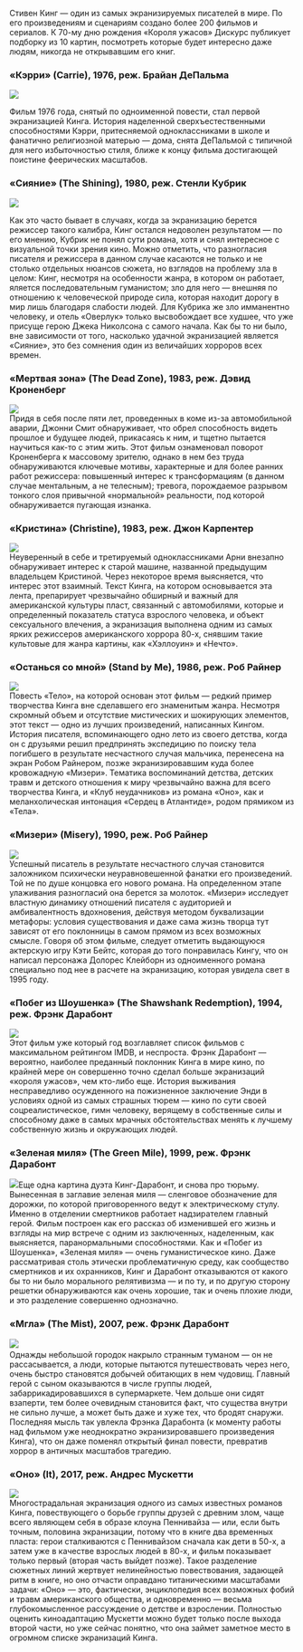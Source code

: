 Стивен Кинг — один из самых экранизируемых писателей в мире. По его произведениям и сценариям создано более 200 фильмов и сериалов. К 70-му дню рождения «Короля ужасов» Дискурс публикует подборку из 10 картин, посмотреть которые будет интересно даже людям, никогда не открывавшим его книг.

### **«Кэрри» (Carrie), 1976, реж. Брайан ДеПальма**  


![](https://assets.discours.io/unsafe/900x/production/image/53cd3670-a54e-11e8-bfc7-9b5979ddfe3f.jpeg)

Фильм 1976 года, снятый по одноименной повести, стал первой экранизацией Кинга. История наделенной сверхъестественными способностями Кэрри, притесняемой одноклассниками в школе и фанатично религиозной матерью — дома, снята ДеПальмой с типичной для него избыточностью стиля, ближе к концу фильма достигающей поистине феерических масштабов.

### **«Сияние» (The Shining), 1980, реж. Стенли Кубрик**﻿

![](https://assets.discours.io/unsafe/900x/production/image/54359530-a54e-11e8-bfc7-9b5979ddfe3f.jpeg)

Как это часто бывает в случаях, когда за экранизацию берется режиссер такого калибра, Кинг остался недоволен результатом — по его мнению, Кубрик не понял сути романа, хотя и снял интересное с визуальной точки зрения кино. Можно отметить, что разногласия писателя и режиссера в данном случае касаются не только и не столько отдельных нюансов сюжета, но взглядов на проблему зла в целом: Кинг, несмотря на особенности жанра, в котором он работает, яляется последовательным гуманистом; зло для него — внешняя по отношению к человеческой природе сила, которая находит дорогу в мир лишь благодаря слабости людей. Для Кубрика же зло имманентно человеку, и отель «Оверлук» только высвобождает все худшее, что уже присуще герою Джека Николсона с самого начала. Как бы то ни было, вне зависимости от того, насколько удачной экранизацией является «Сияние», это без сомнения один из величайших хорроров всех времен.

### **«Мертвая зона» (The Dead Zone), 1983, реж. Дэвид Кроненберг**

![](https://assets.discours.io/unsafe/900x/production/image/548080e0-a54e-11e8-bfc7-9b5979ddfe3f.jpeg)  
Придя в себя после пяти лет, проведенных в коме из-за автомобильной аварии, Джонни Смит обнаруживает, что обрел способность видеть прошлое и будущее людей, прикасаясь к ним, и тщетно пытается научиться как-то с этим жить. Этот фильм ознаменовал поворот Кроненберга к массовому зрителю, однако в нем без труда обнаруживаются ключевые мотивы, характерные и для более ранних работ режиссера: повышенный интерес к трансформациям (в данном случае ментальным, а не телесным); тревога, порождаемое разрывом тонкого слоя привычной «нормальной» реальности, под которой обнаруживается пугающая изнанка.

### **«Кристина» (Christine), 1983, реж. Джон Карпентер**

![](https://assets.discours.io/unsafe/900x/production/image/54e8dfa0-a54e-11e8-bfc7-9b5979ddfe3f.gif)  
Неуверенный в себе и третируемый одноклассниками Арни внезапно обнаруживает интерес к старой машине, названной предыдущим владельцем Кристиной. Через некоторое время выясняется, что интерес этот взаимный. Текст Кинга, на котором основывается эта лента, препарирует чрезвычайно обширный и важный для американской культуры пласт, связанный с автомобилями, которые и определенный показатель статуса взрослого человека, и объект сексуального влечения, а экранизация выполнена одним из самых ярких режиссеров американского хоррора 80-х, снявшим такие культовые для жанра картины, как «Хэллоуин» и «Нечто».

### **«Останься со мной» (Stand by Me), 1986, реж. Роб Райнер**

![](https://assets.discours.io/unsafe/900x/production/image/5534dcc0-a54e-11e8-bfc7-9b5979ddfe3f.jpeg)  
Повесть «Тело», на которой основан этот фильм — редкий пример творчества Кинга вне сделавшего его знаменитым жанра. Несмотря скромный объем и отсутствие мистических и шокирующих элементов, этот текст — одно из лучших произведений, написанных Кингом. История писателя, вспоминающего одно лето из своего детства, когда он с друзьями решил предпринять экспедицию по поиску тела погибшего в результате несчастного случая мальчика, перенесена на экран Робом Райнером, позже экранизировавшим куда более кровожадную «Мизери». Тематика воспоминаний детства, детских травм и детского отношения к миру чрезвычайно важна для всего творчества Кинга, и «Клуб неудачников» из романа «Оно», как и меланхолическая интонация «Сердец в Атлантиде», родом прямиком из «Тела».

### **«Мизери» (Misery), 1990, реж. Роб Райнер**

![](https://assets.discours.io/unsafe/900x/production/image/5583e720-a54e-11e8-bfc7-9b5979ddfe3f.jpeg)  
Успешный писатель в результате несчастного случая становится заложником психически неуравновешенной фанатки его произведений. Той не по душе концовка его нового романа. На определенном этапе улаживания разногласий она берется за молоток. «Мизери» исследует властную динамику отношений писателя с аудиторией и амбивалентность вдохновения, действуя методом буквализации метафоры: условия существования и даже сама жизнь творца тут зависят от его поклонницы в самом прямом из всех возможных смысле. Говоря об этом фильме, следует отметить выдающуюся актерскую игру Кэти Бейтс, которая до того понравилась Кингу, что он написал персонажа Долорес Клейборн из одноименного романа специально под нее в расчете на экранизацию, которая увидела свет в 1995 году.

### **«Побег из Шоушенка» (The Shawshank Redemption), 1994, реж. Фрэнк Дарабонт**

![](https://assets.discours.io/unsafe/900x/production/image/55e6c7a0-a54e-11e8-bfc7-9b5979ddfe3f.jpeg)  
Этот фильм уже который год возглавляет список фильмов с максимальном рейтингом IMDB, и неспроста. Фрэнк Дарабонт — вероятно, наиболее преданный поклонник Кинга в мире кино, по крайней мере он совершенно точно сделал больше экранизаций «короля ужасов», чем кто-либо еще. История выживания несправедливо осужденного на пожизненное заключение Энди в условиях одной из самых страшных тюрем — кино по сути своей соцреалистическое, гимн человеку, верящему в собственные силы и способному даже в самых мрачных обстоятельствах менять к лучшему собственную жизнь и окружающих людей.

### **«Зеленая миля» (The Green Mile), 1999, реж. Фрэнк Дарабонт**

![](https://assets.discours.io/unsafe/900x/production/image/5647ac50-a54e-11e8-bfc7-9b5979ddfe3f.webp)Еще одна картина дуэта Кинг-Дарабонт, и снова про тюрьму. Вынесенная в заглавие зеленая миля — сленговое обозначение для дорожки, по которой приговоренного ведут к электрическому стулу. Именно в отделении смертников работает надзирателем главный герой. Фильм построен как его рассказ об изменившей его жизнь и взгляды на мир встрече с одним из заключенных, наделенным, как выясняется, паранормальными способностями. Как и «Побег из Шоушенка», «Зеленая миля» — очень гуманистическое кино. Даже рассматривая столь этически проблематичную среду, как сообщество смертников и их охранников, Кинг и Дарабонт отказываются от какого бы то ни было морального релятивизма — и по ту, и по другую сторону решетки обнаруживаются как очень хорошие, так и очень плохие люди, и это разделение совершенно однозначно.

### **«Мгла» (The Mist), 2007, реж. Фрэнк Дарабонт**

﻿![](https://assets.discours.io/unsafe/900x/production/image/568355c0-a54e-11e8-bfc7-9b5979ddfe3f.jpeg)  
Однажды небольшой городок накрыло странным туманом — он не рассасывается, а люди, которые пытаются путешествовать через него, очень быстро становятся добычей обитающих в нем чудовищ. Главный герой с сыном оказываются в числе группы людей, забаррикадировавшихся в супермаркете. Чем дольше они сидят взаперти, тем более очевидным становится факт, что существа внутри не сильно лучше, а может быть даже и хуже тех, что бродят снаружи. Последняя мысль так увлекла Фрэнка Дарабонта (к моменту работы над фильмом уже неоднократно экранизировавшего произведения Кинга), что он даже поменял открытый финал повести, превратив хоррор в античных масштабов трагедию.

### **«Оно» (It), 2017, реж. Андрес Мускетти**

![](https://assets.discours.io/unsafe/900x/production/image/56d74220-a54e-11e8-bfc7-9b5979ddfe3f.jpeg)  
Многострадальная экранизация одного из самых известных романов Кинга, повествующего о борьбе группы друзей с древним злом, чаще всего являющем себя в образе клоуна Пеннивайза — или, если быть точным, половина экранизации, потому что в книге два временных пласта: герои сталкиваются с Пеннивайзом сначала как дети в 50-х, а затем уже в качестве взрослых людей в 80-х, и фильм показывает только первый (вторая часть выйдет позже). Такое разделение сюжетных линий жертвует нелинейностью повествования, задающей ритм в книге, но оно отчасти оправдано титаническими масштабами задачи: «Оно» — это, фактически, энциклопедия всех возможных фобий и травм американского общества, и одновременно — весьма глубокомысленное рассуждение о детстве и взрослении. Полностью оценить киноадаптацию Мускетти можно будет только после выхода второй части, но уже сейчас понятно, что она займет заметное место в огромном списке экранизаций Кинга.
